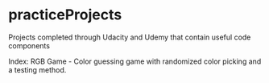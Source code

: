 # practiceProjects
Projects completed through Udacity and Udemy that contain useful code components

Index:
RGB Game - Color guessing game with randomized color picking and a testing method.
